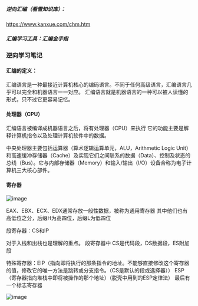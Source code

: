 ##### 逆向汇编（看雪知识库）：
https://www.kanxue.com/chm.htm
##### 汇编学习工具：汇编金手指
### 逆向学习笔记

#### 汇编的定义：
汇编语言是一种最接近计算机核心的编码语言。不同于任何高级语言，汇编语言几乎可以完全和机器语言一一对应。
汇编语言就是机器语言的一种可以被人读懂的形式，只不过它更容易记忆。


#### 处理器（CPU）
汇编语言被编译成机器语言之后，将有处理器（CPU）来执行
它的功能主要是解释计算机指令以及处理计算机软件中的数据。

中央处理器主要包括运算器（算术逻辑运算单元，ALU，Arithmetic Logic Unit）和高速缓冲存储器（Cache）及实现它们之间联系的数据（Data）、控制及状态的总线（Bus）。它与内部存储器（Memory）和输入/输出（I/O）设备合称为电子计算机三大核心部件。

#### 寄存器
![image](image/1510933864006.png)

EAX、EBX、ECX、EDX通常存放一般性数据，被称为通用寄存器
其中他们也有高低位之分，后缀H为高四位，后缀L为低四位

段寄存器：CS和IP

对于入栈和出栈也是理解的重点。
段寄存器中
CS是代码段，DS数据段，ES附加段

特殊寄存器：EIP（指向即将执行的那条指令的地址。不能够直接修改这个寄存器的值，修改它的唯一方法是跳转或分支指令。（CS是默认的段或选择器））
ESP（寄存器指向堆栈中即将被操作的那个地址）（脱壳中用到的ESP定律法）
最后有一个标志寄存器

![image](image/1510933881901.png)
